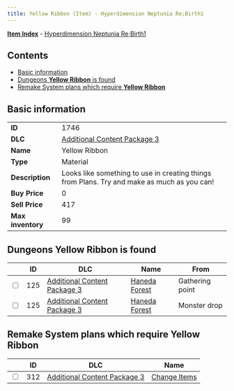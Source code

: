 ```yaml
---
title: Yellow Ribbon (Item) - Hyperdimension Neptunia Re;Birth1
---
```


[**Item Index**](/neptunia/rb1/item/index.html) - [Hyperdimension Neptunia Re;Birth1](/neptunia/rb1)

## Contents

- [Basic information](#basic-information)
- [Dungeons **Yellow Ribbon** is found](#dungeons-yellow-ribbon-is-found)
- [Remake System plans which require **Yellow Ribbon**](#remake-system-plans-which-require-yellow-ribbon)

## Basic information

|   |   |
| -- | -- |
| **ID** | 1746 |
| **DLC** | [Additional Content Package 3](/neptunia/rb1/dlc/12-pack3.html) |
| **Name** | Yellow Ribbon |
| **Type** | Material |
| **Description** | Looks like something to use in creating things from Plans. Try and make as much as you can! |
| **Buy Price** | 0 |
| **Sell Price** | 417 |
| **Max inventory** | 99 |


## Dungeons **Yellow Ribbon** is found

|    | ID | DLC | Name | From |
| -- | -- | --- | ---- | ---- |
| <input type="checkbox" id="rb1-dungeon-12-125" class="trackbox" /> | 125 | [Additional Content Package 3](/neptunia/rb1/dlc/12-pack3.html) | [Haneda Forest](/neptunia/rb1/dungeon/12-125-haneda-forest.html) | Gathering point |
| <input type="checkbox" id="rb1-dungeon-12-125" class="trackbox" /> | 125 | [Additional Content Package 3](/neptunia/rb1/dlc/12-pack3.html) | [Haneda Forest](/neptunia/rb1/dungeon/12-125-haneda-forest.html) | Monster drop |


## Remake System plans which require **Yellow Ribbon**

|    | ID | DLC | Name |
| -- | -- | --- | ---- |
| <input type="checkbox" id="rb1-quest-12-312" class="trackbox" /> | 312 | [Additional Content Package 3](/neptunia/rb1/dlc/12-pack3.html) | [Change Items](/neptunia/rb1/quest/12-312-change-items.html) |
